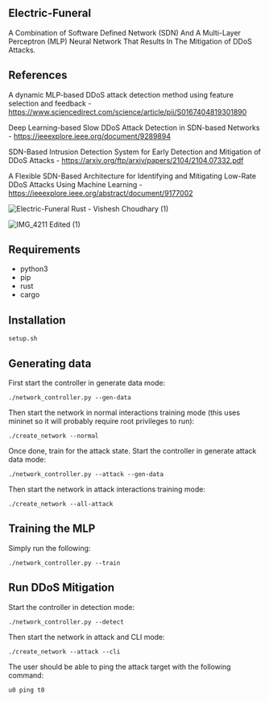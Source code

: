 ## Electric-Funeral

A Combination of Software Defined Network (SDN) And A Multi-Layer Perceptron (MLP) Neural Network That Results In The
Mitigation of DDoS Attacks.

## References 
A dynamic MLP-based DDoS attack detection method using feature selection and feedback - https://www.sciencedirect.com/science/article/pii/S0167404819301890

Deep Learning-based Slow DDoS Attack Detection in SDN-based Networks - https://ieeexplore.ieee.org/document/9289894

SDN-Based Intrusion Detection System for Early Detection and Mitigation of DDoS Attacks - https://arxiv.org/ftp/arxiv/papers/2104/2104.07332.pdf

A Flexible SDN-Based Architecture for Identifying and Mitigating Low-Rate DDoS Attacks Using Machine Learning - https://ieeexplore.ieee.org/abstract/document/9177002

![Electric-Funeral Rust - Vishesh Choudhary (1)](https://user-images.githubusercontent.com/36515357/131664283-1ebf89bf-3fc0-4b4d-9d14-e1a909edd1f3.png)

![IMG_4211 Edited (1)](https://user-images.githubusercontent.com/36515357/131669989-38a23255-b0c5-44c2-9fe5-dfa22c4e5eb8.png)

## Requirements
- python3
- pip
- rust
- cargo

## Installation
```
setup.sh
```

## Generating data
First start the controller in generate data mode:
```
./network_controller.py --gen-data
```

Then start the network in normal interactions training mode (this uses mininet
so it will probably require root privileges to run):
```
./create_network --normal
```

Once done, train for the attack state. Start the controller in generate attack
data mode:
```
./network_controller.py --attack --gen-data
```

Then start the network in attack interactions training mode:
```
./create_network --all-attack
```

## Training the MLP
Simply run the following:
```
./network_controller.py --train
```

## Run DDoS Mitigation
Start the controller in detection mode:
```
./network_controller.py --detect
```

Then start the network in attack and CLI mode:
```
./create_network --attack --cli
```

The user should be able to ping the attack target with the following command:
```
u0 ping t0
```

